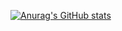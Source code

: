 [![Anurag's GitHub stats](https://github-readme-stats.vercel.app/api?username=R5-3600)](https://github.com/anuraghazra/github-readme-stats)
